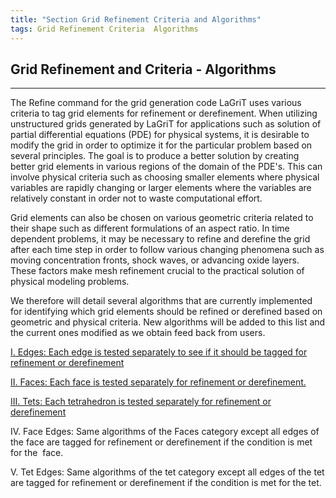 ```yaml
---
title: "Section Grid Refinement Criteria and Algorithms"
tags: Grid Refinement Criteria  Algorithms 
---
```


## Grid Refinement and Criteria - Algorithms

-------------

The Refine command for the grid generation code LaGriT uses various criteria to tag grid elements for refinement or derefinement. When
  utilizing unstructured grids generated by LaGriT for applications such as solution of partial differential equations (PDE) for
  physical systems, it is desirable to modify the grid in order to optimize it for the particular problem based on several principles.
  The goal is to produce a better solution by creating better grid elements in various regions of the domain of the PDE's. This can
  involve physical criteria such as choosing smaller elements where
  physical variables are rapidly changing or larger elements where the
  variables are relatively constant in order not to waste computational effort. 

Grid elements can also be chosen on various geometric criteria related to their shape such as different
formulations of an aspect ratio. In time dependent problems, it may be necessary to refine and derefine the grid after each time step in
  order to follow various changing phenomena such as moving concentration fronts, shock waves, or advancing oxide layers. These
  factors make mesh refinement crucial to the practical solution of physical modeling problems. 

We therefore will detail several algorithms that are currently implemented for identifying which grid
  elements should be refined or derefined based on geometric and physical criteria. New algorithms will be added to this list and the
  current ones modified as we obtain feed back from users.

 
[I. Edges: Each edge is tested separately to see if it should be tagged for refinement or derefinement](./edges.md)
  
[II. Faces: Each face is tested separately for refinement or derefinement.](refine_faces.md)
  
[III. Tets: Each tetrahedron is tested separately for refinement or derefinement](refine_tets.md)
  
IV. Face Edges: Same algorithms of the Faces category except all edges
   of the face are tagged for refinement or derefinement if the condition
   is met for the  face.
  
V. Tet Edges: Same algorithms of the tet category except all edges
   of the tet are tagged for refinement or derefinement if the
   condition is met for the tet.

